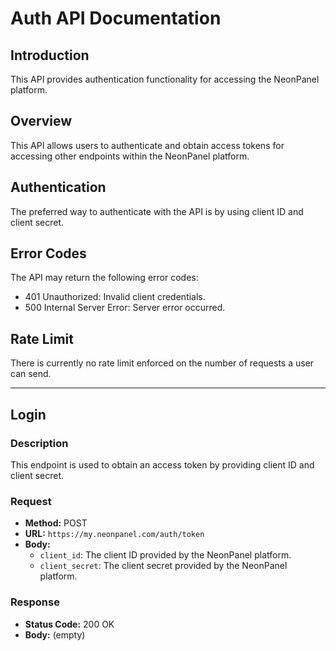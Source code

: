 # Auth API Documentation

## Introduction
This API provides authentication functionality for accessing the NeonPanel platform.

## Overview
This API allows users to authenticate and obtain access tokens for accessing other endpoints within the NeonPanel platform.

## Authentication
The preferred way to authenticate with the API is by using client ID and client secret.

## Error Codes
The API may return the following error codes:

- 401 Unauthorized: Invalid client credentials.
- 500 Internal Server Error: Server error occurred.

## Rate Limit
There is currently no rate limit enforced on the number of requests a user can send.

---

## Login

### Description
This endpoint is used to obtain an access token by providing client ID and client secret.

### Request
- **Method:** POST
- **URL:** `https://my.neonpanel.com/auth/token`
- **Body:**
    - `client_id`: The client ID provided by the NeonPanel platform.
    - `client_secret`: The client secret provided by the NeonPanel platform.

### Response
- **Status Code:** 200 OK
- **Body:** (empty)
